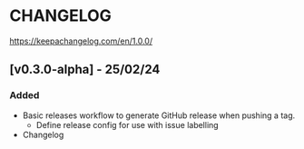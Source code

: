 # CHANGELOG
https://keepachangelog.com/en/1.0.0/

## [v0.3.0-alpha] - 25/02/24

### Added

- Basic releases workflow to generate GitHub release when pushing a tag.
    - Define release config for use with issue labelling
- Changelog
